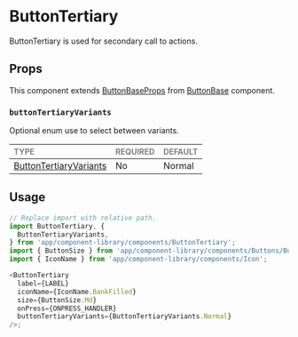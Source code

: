 # ButtonTertiary

ButtonTertiary is used for secondary call to actions.

## Props

This component extends [ButtonBaseProps](../ButtonBase/ButtonBase.types.ts#L14) from [ButtonBase](../ButtonBase/ButtonBase.tsx) component.

### `buttonTertiaryVariants`

Optional enum use to select between variants.

| <span style="color:gray;font-size:14px">TYPE</span>   | <span style="color:gray;font-size:14px">REQUIRED</span> | <span style="color:gray;font-size:14px">DEFAULT</span> |
| :---------------------------------------------------- | :------------------------------------------------------ | :----------------------------------------------------- |
| [ButtonTertiaryVariants](./ButtonTertiary.types.ts#L7) | No                                                      | Normal                                                 |

## Usage

```javascript
// Replace import with relative path.
import ButtonTertiary, {
  ButtonTertiaryVariants,
} from 'app/component-library/components/ButtonTertiary';
import { ButtonSize } from 'app/component-library/components/Buttons/Button/Button';
import { IconName } from 'app/component-library/components/Icon';

<ButtonTertiary
  label={LABEL}
  iconName={IconName.BankFilled}
  size={ButtonSize.Md}
  onPress={ONPRESS_HANDLER}
  buttonTertiaryVariants={ButtonTertiaryVariants.Normal}
/>;
```
